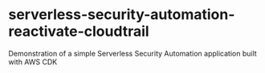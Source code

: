 # serverless-security-automation-reactivate-cloudtrail
Demonstration of a simple Serverless Security Automation application built with AWS CDK

